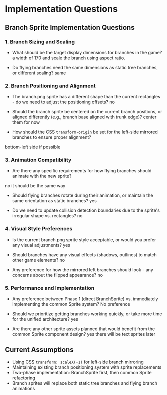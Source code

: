 # Implementation Questions

## Branch Sprite Implementation Questions

### 1. Branch Sizing and Scaling
- What should be the target display dimensions for branches in the game?
a width of 170 and scale the branch using aspect ratio.

- Do flying branches need the same dimensions as static tree branches, or different scaling?
same

### 2. Branch Positioning and Alignment
- The branch.png sprite has a different shape than the current rectangles - do we need to adjust the positioning offsets?
no
- Should the branch sprite be centered on the current branch positions, or aligned differently (e.g., branch base aligned with trunk edge)?
center them for now

- How should the CSS `transform-origin` be set for the left-side mirrored branches to ensure proper alignment?

bottom-left side if possible

### 3. Animation Compatibility
- Are there any specific requirements for how flying branches should animate with the new sprite?

no it should be the same way

- Should flying branches rotate during their animation, or maintain the same orientation as static branches?
yes

- Do we need to update collision detection boundaries due to the sprite's irregular shape vs. rectangles?
no

### 4. Visual Style Preferences
- Is the current branch.png sprite style acceptable, or would you prefer any visual adjustments?
yes

- Should branches have any visual effects (shadows, outlines) to match other game elements?
no

- Any preference for how the mirrored left branches should look - any concerns about the flipped appearance?
no

### 5. Performance and Implementation
- Any preference between Phase 1 (direct BranchSprite) vs. immediately implementing the common Sprite system?
No preference

- Should we prioritize getting branches working quickly, or take more time for the unified architecture?
yes

- Are there any other sprite assets planned that would benefit from the common Sprite component design?
yes there will be text sprites later

## Current Assumptions
- Using CSS `transform: scaleX(-1)` for left-side branch mirroring
- Maintaining existing branch positioning system with sprite replacements  
- Two-phase implementation: BranchSprite first, then common Sprite refactoring
- Branch sprites will replace both static tree branches and flying branch animations